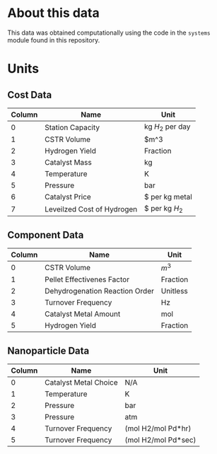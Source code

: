 # About this data

This data was obtained computationally using the code in the `systems` module found in this repository. 

# Units

## Cost Data
| Column | Name | Unit |
|--------|------|------|
| 0 | Station Capacity | kg $H_2$ per day |
| 1 | CSTR Volume | $m^3 |
| 2 | Hydrogen Yield | Fraction |
| 3 | Catalyst Mass | kg |
| 4 | Temperature | K |
| 5 | Pressure | bar |
| 6 | Catalyst Price | $ per kg metal |
| 7 | Leveilzed Cost of Hydrogen | $ per kg $H_2$


## Component Data

| Column | Name | Unit |
|--------|------|------|
| 0 | CSTR Volume | $m^3$ |
| 1 | Pellet Effectivenes Factor | Fraction |
| 2 | Dehydrogenation Reaction Order | Unitless |
| 3 | Turnover Frequency | Hz |
| 4 | Catalyst Metal Amount | mol |
| 5 | Hydrogen Yield | Fraction |

## Nanoparticle Data
| Column | Name | Unit |
|--------|------|------|
| 0 | Catalyst Metal Choice | N/A |
| 1 | Temperature | K |
| 2 | Pressure | bar |
| 3 | Pressure | atm |
| 4 | Turnover Frequency | (mol H2/mol Pd*hr) |
| 5 | Turnover Frequency | (mol H2/mol Pd*sec) |
